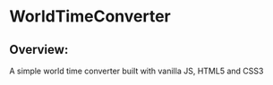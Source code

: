 # WorldTimeConverter

## Overview:

A simple world time converter built with vanilla JS, HTML5 and CSS3

